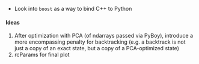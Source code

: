 - Look into `boost` as a way to bind C++ to Python

#### Ideas
1. After optimization with PCA (of ndarrays passed via PyBoy), introduce a more encompassing penalty for backtracking (e.g. a backtrack is not just a copy of an exact state, but a copy of a PCA-optimized state)
2. rcParams for final plot